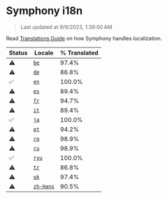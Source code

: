 # Symphony i18n

> Last updated at 9/9/2023, 1:39:00 AM

Read [Translations Guide](https://github.com/zyrouge/symphony/wiki/Translations-Guide) on how Symphony handles localization.

| Status | Locale | % Translated |
| --- | --- | --- |
| ⚠️ | [`be`](https://github.com/zyrouge/symphony/blob/main/i18n/be.toml) | 97.4% |
| ⚠️ | [`de`](https://github.com/zyrouge/symphony/blob/main/i18n/de.toml) | 86.8% |
| ✅ | [`en`](https://github.com/zyrouge/symphony/blob/main/i18n/en.toml) | 100.0% |
| ⚠️ | [`es`](https://github.com/zyrouge/symphony/blob/main/i18n/es.toml) | 89.4% |
| ⚠️ | [`fr`](https://github.com/zyrouge/symphony/blob/main/i18n/fr.toml) | 94.7% |
| ⚠️ | [`it`](https://github.com/zyrouge/symphony/blob/main/i18n/it.toml) | 89.4% |
| ✅ | [`ja`](https://github.com/zyrouge/symphony/blob/main/i18n/ja.toml) | 100.0% |
| ⚠️ | [`pt`](https://github.com/zyrouge/symphony/blob/main/i18n/pt.toml) | 94.2% |
| ⚠️ | [`ro`](https://github.com/zyrouge/symphony/blob/main/i18n/ro.toml) | 98.9% |
| ⚠️ | [`ru`](https://github.com/zyrouge/symphony/blob/main/i18n/ru.toml) | 98.9% |
| ✅ | [`ryu`](https://github.com/zyrouge/symphony/blob/main/i18n/ryu.toml) | 100.0% |
| ⚠️ | [`tr`](https://github.com/zyrouge/symphony/blob/main/i18n/tr.toml) | 86.8% |
| ⚠️ | [`uk`](https://github.com/zyrouge/symphony/blob/main/i18n/uk.toml) | 97.4% |
| ⚠️ | [`zh-Hans`](https://github.com/zyrouge/symphony/blob/main/i18n/zh-Hans.toml) | 90.5% |